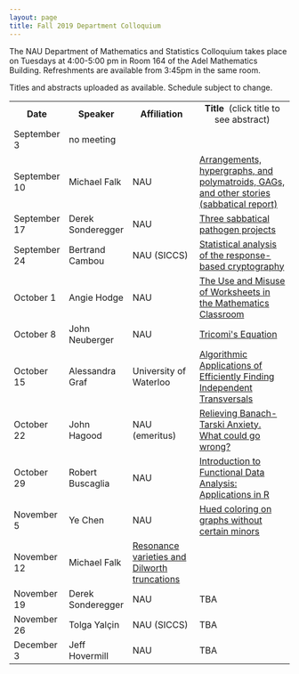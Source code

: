 ```yaml
---
layout: page
title: Fall 2019 Department Colloquium
---
```


The NAU Department of Mathematics and Statistics Colloquium takes place on Tuesdays at 4:00-5:00 pm in Room 164 of the Adel Mathematics Building. Refreshments are available from 3:45pm in the same room.

Titles and abstracts uploaded as available.  Schedule subject to change.

<table width="100%" align="center">
<tbody>
<tr>
<td width="15%">
<center>
  <b>Date</b>
</center></td>

<td width="20%">
<center>
  <b>Speaker</b>
</center></td>

<td>
<center>
  <b>Affiliation</b>
</center></td>

<td>
<center>
  <b>Title&nbsp;</b> (click title to see abstract)
</center></td>
</tr>

<tr>
<td>September 3</td>
<td>no meeting</td>
<td></td>
<td></td>
</tr>

<tr>
<td>September 10</td>
<td>Michael Falk</td>
<td>NAU</td>
<td><a href="{{ site.baseurl }}/colloquium_files/ColloquiumFlyer_190910.pdf">Arrangements, hypergraphs, and polymatroids,  GAGs, and other stories (sabbatical report)</a></td>
</tr>

<tr>
<td>September 17</td>
<td>Derek Sonderegger</td>
<td>NAU</td>
<td><a href="{{ site.baseurl }}/colloquium_files/ColloquiumFlyer_190917.pdf">Three sabbatical pathogen projects</a></td>
</tr>

<tr>
<td>September 24</td>
<td>Bertrand Cambou</td>
<td>NAU (SICCS)</td>
<td><a href="{{ site.baseurl }}/colloquium_files/ColloquiumFlyer_190924.pdf">Statistical analysis of the response-based cryptography</a></td>
</tr>

<tr>
<td>October 1</td>
<td>Angie Hodge</td>
<td>NAU</td>
<td><a href="{{ site.baseurl }}/colloquium_files/ColloquiumFlyer_191001.pdf">The Use and Misuse of Worksheets in the Mathematics Classroom</a>
</td>
</tr>

<tr>
<td>October 8</td>
<td>John Neuberger</td>
<td>NAU</td>
<td><a href="{{ site.baseurl }}/colloquium_files/ColloquiumFlyer_191008.pdf">Tricomi's Equation</a></td>
</tr>

<tr>
<td>October 15</td>
<td>Alessandra Graf</td>
<td>University of Waterloo</td>
<td><a href="{{ site.baseurl }}/colloquium_files/ColloquiumFlyer_191015.pdf">Algorithmic Applications of Efficiently Finding Independent Transversals</a></td>
</tr>

<tr>
<td>October 22</td>
<td>John Hagood</td>
<td>NAU (emeritus)</td>
<td><a href="{{ site.baseurl }}/colloquium_files/ColloquiumFlyer_191022.pdf">Relieving Banach-Tarski Anxiety.  What could go wrong?</a></td>
</tr>

<tr>
<td>October 29</td>
<td>Robert Buscaglia</td>
<td>NAU</td>
<td><a href="{{ site.baseurl }}/colloquium_files/ColloquiumFlyer_191029.pdf">Introduction to Functional Data Analysis: Applications in R</a></td>
</tr>

<tr>
<td>November 5</td>
<td>Ye Chen</td>
<td>NAU</td>
<td><a href="{{ site.baseurl }}/colloquium_files/ColloquiumFlyer_191105.pdf">Hued coloring on graphs without certain minors</a></td>
</tr>

<tr>
<td>November 12</td>
<td>Michael Falk</td>
<td><a href="{{ site.baseurl }}/colloquium_files/ColloquiumFlyer_191112.pdf">Resonance varieties and Dilworth truncations</a></td>
<td></td>
</tr>

<tr>
<td>November 19</td>
<td>Derek Sonderegger</td>
<td>NAU</td>
<td>TBA</td>
</tr>

<tr>
<td>November 26</td>
<td>Tolga Yalçin</td>
<td>NAU (SICCS)</td>
<td>TBA</td>
</tr>

<tr>
<td>December 3</td>
<td>Jeff Hovermill</td>
<td>NAU</td>
<td>TBA</td>
</tr>


</tbody>
</table>
